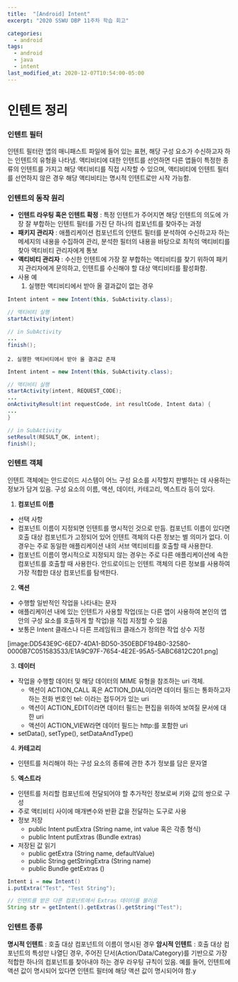 ```yaml
---
title:  "[Android] Intent"
excerpt: "2020 SSWU DBP 11주차 학습 회고"

categories:
  - android
tags:
  - android
  - java
  - intent
last_modified_at: 2020-12-07T10:54:00-05:00
---
```


# 인텐트 정리
### 인텐트 필터
인텐트 필터란 앱의 매니패스트 파일에 들어 있는 표현, 해당 구성 요소가 수신하고자 하는 인텐트의 유형을 나타냄. 액티비티에 대한 인텐트를 선언하면 다른 앱들이 특정한 종류의 인텐트를 가지고 해당 액티비티를 직접 시작할 수 있으며, 액티비티에 인텐트 필터를 선언하지 않은 경우 해당 액티비티는 명시적 인텐트로만 시작 가능함.

### 인텐트의 동작 원리
* **인텐트 라우팅 혹은 인텐트 확정** : 특정 인텐트가 주어지면 해당 인텐트의 의도에 가장 잘 부합하는 인텐트 필터를 가진 단 하나의 컴포넌트를 찾아주는 과정
* **패키지 관리자** : 애플리케이션 컴포넌트의 인텐트 필터를 분석하여 수신하고자 하는 메세지의 내용을 수집하여 관리, 분석한 필터의 내용을 바탕으로 최적의 액티비티를 찾아 액티비티 관리자에게 통보
* **액티비티 관리자** : 수신한 인텐트에 가장 잘 부합하는 액티비티를 찾기 위하여 패키지 관리자에게 문의하고, 인텐트를 수신해야 할 대상 액티비티를 활성화함.
* 사용 예
	1. 실행한 액티비티에서 받아 올 결과값이 없는 경우
```java
Intent intent = new Intent(this, SubActivity.class);

// 액티비티 실행
startActivity(intent)
```
```java
// in SubActivity
...
finish();
```
	2. 실행한 액티비티에서 받아 올 결과값 존재
```java
Intent intent = new Intent(this, SubActivity.class);

// 액티비티 실행
startActivity(intent, REQUEST_CODE);
...
onActivityResult(int requestCode, int resultCode, Intent data) {
...
}
```
```java
// in SubActivity
setResult(RESULT_OK, intent);
finish();
```

### 인텐트 객체
인텐트 객체에는 안드로이드 시스템이 어느 구성 요소를 시작할지 판별하는 데 사용하는 정보가 담겨 있음.  구성 요소의 이름, 액션, 데이터, 카테고리, 엑스트라 등이 있다.
1. **컴포넌트 이름**
* 선택 사항
* 컴포넌트 이름이 지정되면 인텐트를 명시적인 것으로 만듬. 컴포넌트 이름이 있다면 호출 대상 컴포넌트가 고정되어 있어 인텐트 객체의 다른 정보는 별 의미가 없다.  이 경우는 주로 동일한 애플리케이션 내의 서브 액티비티를 호출할 때 사용한다.
* 컴포넌트 이름이 명시적으로 지정되지 않는 경우는 주로 다른 애플리케이션에 속한 컴포넌트를 호출할 때 사용한다. 안드로이드는 인텐트 객체의 다른 정보를 사용하여 가장 적합한 대상 컴포넌트를 탐색한다. 

2. **액션**
* 수행할 일반적인 작업을 나타내는 문자
* 애플리케이션 내에 있는 인텐트가 사용할 작업(또는 다른 앱이 사용하여 본인의 앱 안의 구성 요소를 호출하게 할 작업)을 직접 지정할 수 있음
* 보통은 Intent 클래스나 다른 프레임워크 클래스가 정의한 작업 상수 지정

[image:DD543E9C-6ED7-4DA1-BD50-350EBDF194B0-32580-0000B7C051583533/E1A9C97F-7654-4E2E-95A5-5ABC6812C201.png]

3. **데이터**
* 작업을 수행할 데이터 및 해당 데이터의 MIME 유형을 참조하는 uri 객체. 
	* 액션이 ACTION_CALL 혹은 ACTION_DIAL이라면 데이터 필드는 통화하고자 하는 전화 번호인 tel: 이라는 접두어가 있는 uri
	* 액션이 ACTION_EDIT이라면 데이터 필드는 편집을 위하여 보여질 문서에 대한 uri
	* 액션이 ACTION_VIEW라면 데이터 필드는 http:를 포함한 uri
* setData(), setType(), setDataAndType()

4. **카테고리** 
* 인텐트를 처리해야 하는 구성 요소의 종류에 관한 추가 정보를 담은 문자열

5. **엑스트라**
* 인텐트를 처리할 컴포넌트에 전달되어야 할 추가적인 정보로써 키와 값의 쌍으로 구성
* 주로 액티비티 사이에 매개변수와 반환 값을 전달하는 도구로 사용
* 정보 저장
	* public Intent putExtra (String name, int value 혹은 각종 형식)
	* public Intent putExtras (Bundle extras)
* 저장된 값 읽기
	* public <type> get<Type>Extra (String name, <type> defaultValue)
	* public String getStringExtra (String name)
	* public Bundle getExtras ()
```java
Intent i = new Intent()
i.putExtra("Test", "Test String");

// 인텐트를 받은 다른 컴포넌트에서 Extras 데이터를 불러옴
String str = getIntent().getExtras().getString("Test");
```

### 인텐트 종류
**명시적 인텐트** : 호출 대상 컴포넌트의 이름이 명시된 경우
**암시적 인텐트** : 호출 대상 컴포넌트의 특성만 나열딘 경우, 주어진 단서(Action/Data/Category)를 기반으로 가장 적합한 하나의 컴포넌트를 찾아내야 하는 경우 라우팅 규칙이 있음. 예를 들어, 인텐트에 액션 값이 명시되어 있다면 인텐트 필터에 해당 액션 값이 명시되어야 함.y
